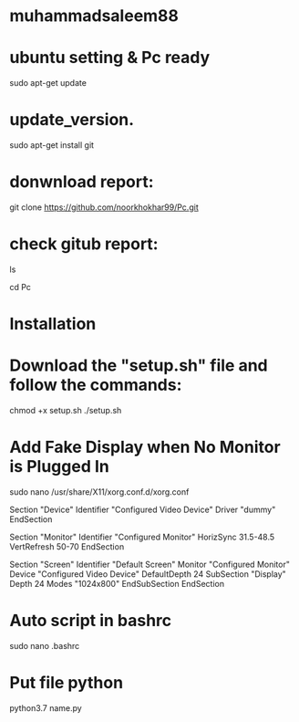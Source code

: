 # muhammadsaleem88

# ubuntu setting & Pc ready

sudo apt-get update

# update_version.

sudo apt-get install git

# donwnload report:

git clone https://github.com/noorkhokhar99/Pc.git

# check gitub report:

ls

cd Pc

# Installation
# Download the "setup.sh" file and follow the commands:

chmod +x setup.sh
./setup.sh


# Add Fake Display when No Monitor is Plugged In

sudo nano /usr/share/X11/xorg.conf.d/xorg.conf

Section "Device"
    Identifier  "Configured Video Device"
    Driver      "dummy"
EndSection

Section "Monitor"
    Identifier  "Configured Monitor"
    HorizSync 31.5-48.5
    VertRefresh 50-70
EndSection

Section "Screen"
    Identifier  "Default Screen"
    Monitor     "Configured Monitor"
    Device      "Configured Video Device"
    DefaultDepth 24
    SubSection "Display"
    Depth 24
    Modes "1024x800"
    EndSubSection
EndSection





# Auto script in bashrc

sudo nano .bashrc

# Put file python

python3.7 name.py
